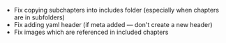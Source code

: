 - Fix copying subchapters into includes folder (especially when chapters are in subfolders)
- Fix adding yaml header (if meta added — don't create a new header)
- Fix images which are referenced in included chapters